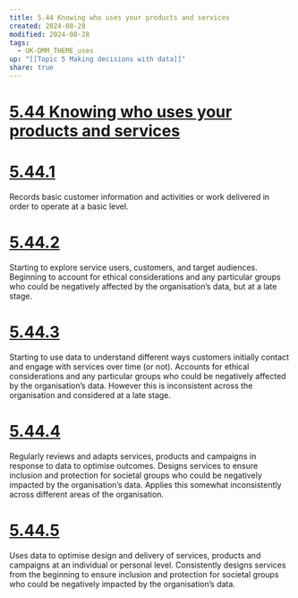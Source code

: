 ```yaml
---
title: 5.44 Knowing who uses your products and services
created: 2024-08-28
modified: 2024-08-28
tags:
  - UK-DMM_THEME_uses
up: "[[Topic 5 Making decisions with data]]"
share: true
---
```

# [5.44 Knowing who uses your products and services](5.44%20Knowing%20who%20uses%20your%20products%20and%20services.md)
# [5.44.1](5.44.1.md)

Records basic customer information and activities or work delivered in order to operate at a basic level.

# [5.44.2](5.44.2.md)

Starting to explore service users, customers, and target audiences. Beginning to account for ethical considerations and any particular groups who could be negatively affected by the organisation’s data, but at a late stage.

# [5.44.3](5.44.3.md)

Starting to use data to understand different ways customers initially contact and engage with services over time (or not). Accounts for ethical considerations and any particular groups who could be negatively affected by the organisation’s data. However this is inconsistent across the organisation and considered at a late stage.

# [5.44.4](5.44.4.md)

Regularly reviews and adapts services, products and campaigns in response to data to optimise outcomes. Designs services to ensure inclusion and protection for societal groups who could be negatively impacted by the organisation’s data. Applies this somewhat inconsistently across different areas of the organisation.

# [5.44.5](5.44.5.md)

Uses data to optimise design and delivery of services, products and campaigns at an individual or personal level. Consistently designs services from the beginning to ensure inclusion and protection for societal groups who could be negatively impacted by the organisation’s data.
